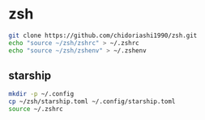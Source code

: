 # zsh

```sh
git clone https://github.com/chidoriashi1990/zsh.git
echo "source ~/zsh/zshrc" > ~/.zshrc
echo "source ~/zsh/zshenv" > ~/.zshenv
```

## starship

```sh
mkdir -p ~/.config
cp ~/zsh/starship.toml ~/.config/starship.toml
source ~/.zshrc  
```
